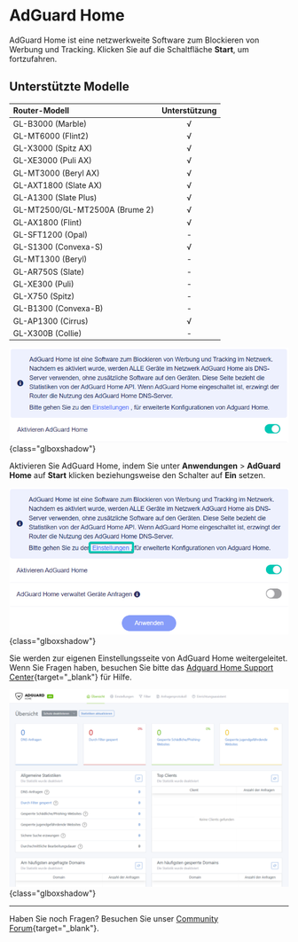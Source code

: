 # AdGuard Home

AdGuard Home ist eine netzwerkweite Software zum Blockieren von Werbung und Tracking. Klicken Sie auf die Schaltfläche **Start**, um fortzufahren.

## Unterstützte Modelle

| Router-Modell                  | Unterstützung |
| :----------------------------- | :-----------: |
| GL-B3000 (Marble)              | √             |
| GL-MT6000 (Flint2)             | √             |
| GL-X3000 (Spitz AX)            | √             |
| GL-XE3000 (Puli AX)            | √             |
| GL-MT3000 (Beryl AX)           | √             |
| GL-AXT1800 (Slate AX)          | √             |
| GL-A1300 (Slate Plus)          | √             |
| GL-MT2500/GL-MT2500A (Brume 2) | √             |
| GL-AX1800 (Flint)              | √             |
| GL-SFT1200 (Opal)              | -             |
| GL-S1300 (Convexa-S)           | √             |
| GL-MT1300 (Beryl)              | -             |
| GL-AR750S (Slate)              | -             |
| GL-XE300 (Puli)                | -             |
| GL-X750 (Spitz)                | -             |
| GL-B1300 (Convexa-B)           | -             |
| GL-AP1300 (Cirrus)             | √             |
| GL-X300B (Collie)              | -             |

![AdGuard Home Initialisierung](./adguardhome_01.png){class="glboxshadow"}

Aktivieren Sie AdGuard Home, indem Sie unter **Anwendungen** > **AdGuard Home** auf **Start** klicken beziehungsweise den Schalter auf **Ein** setzen.

![AdGuard Home gestartet](./adguardhome_02.png){class="glboxshadow"}

Sie werden zur eigenen Einstellungsseite von AdGuard Home weitergeleitet. Wenn Sie Fragen haben, besuchen Sie bitte das [Adguard Home Support Center](https://adguard.com/de/support.html){target="_blank"} für Hilfe.

![AdGuard Home Einstellungen](./adguardhome_03.png){class="glboxshadow"}

---

Haben Sie noch Fragen? Besuchen Sie unser [Community Forum](https://forum.gl-inet.com){target="_blank"}.
